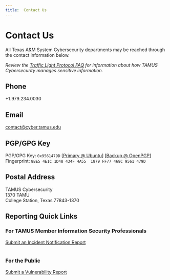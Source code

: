 ```yaml
---
title:	Contact Us
---
```


# Contact Us

All Texas A&amp;M System Cybersecurity departments may be reached through the contact information below.

_Review the [Traffic Light Protocol FAQ](https://us-cert.cisa.gov/tlp/) for information about how TAMUS Cybersecurity manages sensitive information._

## Phone

+1.979.234.0030

## Email

contact@cyber.tamus.edu

## PGP/GPG Key

PGP/GPG Key: `0x9561479D` [[Primary @ Ubuntu](https://keyserver.ubuntu.com/pks/lookup?op=get&search=0x8be54e1c1d48434f4a551879ff77468c9561479d)] [[Backup @ OpenPGP](https://keys.openpgp.org/vks/v1/by-fingerprint/8BE54E1C1D48434F4A551879FF77468C9561479D)]<br />
Fingerprint: `8BE5 4E1C 1D48 434F 4A55  1879 FF77 468C 9561 479D`

## Postal Address

TAMUS Cybersecurity<br />
1370 TAMU<br />
College Station, Texas 77843-1370

## Reporting Quick Links

### For TAMUS Member Information Security Professionals

<a class="button button--primary button--lg" href="https://tamus-cyber.atlassian.net/servicedesk/customer/portal/76/group/117/create/598">Submit an Incident Notification Report</a>
<br />
<br />

### For the Public

<a class="button button--primary button--lg" href="https://tamus-cyber.atlassian.net/servicedesk/customer/portal/76/group/116/create/596">Submit a Vulnerability Report</a>
